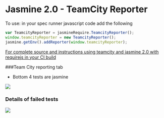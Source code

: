 Jasmine 2.0 - TeamCity Reporter
=======================


To use: in your spec runner javascript code add the following

```Javascript
var TeamcityReporter = jasmineRequire.TeamcityReporter();
window.teamcityReporter = new TeamcityReporter();
jasmine.getEnv().addReporter(window.teamcityReporter);
```

[For complete source and instructions using teamcity and jasmine 2.0 with requirejs in your CI build](https://github.com/EmberConsultingGroup/Testing-Automation)


###Team City reporting tab

* Bottom 4 tests are jasmine

![](https://raw2.github.com/EmberConsultingGroup/JasmineTeamCityReporter/master/images/Tests.PNG)


### Details of failed tests

![](https://raw2.github.com/EmberConsultingGroup/JasmineTeamCityReporter/master/images/Details.PNG)
